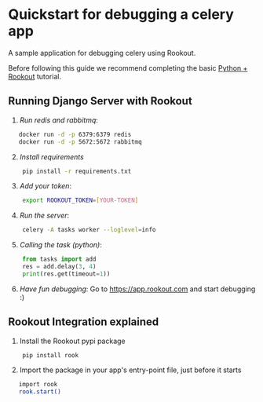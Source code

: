 # Quickstart for debugging a celery app 

A sample application for debugging celery using Rookout.

Before following this guide we recommend completing the basic [Python + Rookout](https://github.com/Rookout/tutorial-python) tutorial.

## Running Django Server with Rookout
1. *Run redis and rabbitmq*:
 ```bash
    docker run -d -p 6379:6379 redis
    docker run -d -p 5672:5672 rabbitmq
```

2. *Install requirements*
```bash
    pip install -r requirements.txt
```

3. *Add your token*:
```bash
    export ROOKOUT_TOKEN=[YOUR-TOKEN]
```

4. *Run the server*:
```bash
    celery -A tasks worker --loglevel=info
```

5. *Calling the task (python)*:
```py
    from tasks import add
    res = add.delay(3, 4)
    print(res.get(timeout=1))
```

6. *Have fun debugging*:
Go to https://app.rookout.com and start debugging :)

## Rookout Integration explained

1. Install the Rookout pypi package
```bash
    pip install rook
```

2. Import the package in your app's entry-point file, just before it starts
```bash
   import rook
   rook.start()
```

[Python + Rookout]: https://docs.rookout.com/docs/python-setup/

